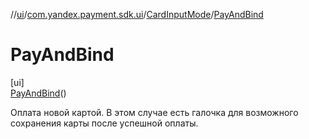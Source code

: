 //[ui](../../../../index.md)/[com.yandex.payment.sdk.ui](../../index.md)/[CardInputMode](../index.md)/[PayAndBind](index.md)

# PayAndBind

[ui]\
[PayAndBind](index.md)()

Оплата новой картой. В этом случае есть галочка для возможного сохранения карты после успешной оплаты.
